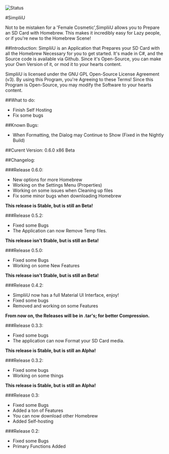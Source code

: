 ![Status](https://github.com/zoltx23/SimplyU/blob/master/Common/Resources/Images/SimplyU_Full_Logo.png?raw=true) 

#SimpliiU 

Not to be mistaken for a 'Female Cosmetic',SimpliiU allows you to Prepare an SD Card with Homebrew.
This makes it incredibly easy for Lazy people, or if you're new to the Homebrew Scene! 

##Introduction: 
SimpliiU is an Application that Prepares your SD Card with all the Homebrew Necessary for you to get started. It's made in C#, and the Source code is available via Github.
Since it's Open-Source, you can make your Own Version of it, or mod it to your
hearts content.

SimpliiU is licensed under the GNU GPL Open-Source License Agreement (v3). By using this Program, you're Agreeing to these 
Terms! Since this Program is Open-Source, you may modify the Software to your hearts content. 

##What to do: 
* Finish Self Hosting
* Fix some bugs

##Known Bugs: 
* When Formatting, the Dialog may Continue to Show (Fixed in the Nightly Build)

##Curent Version: 
0.6.0 x86 Beta

##Changelog: 

###Release 0.6.0: 
* New options for more Homebrew
* Working on the Settings Menu (Properties)
* Working on some issues when Cleaning up files
* Fix some minor bugs when downloading Homebrew

**This release is Stable, but is still an Beta!**

###Release 0.5.2: 
* Fixed some Bugs
* The Application can now Remove Temp files. 

**This release isn't Stable, but is still an Beta!**

###Release 0.5.0: 
* Fixed some Bugs
* Working on some New Features

**This release isn't Stable, but is still an Beta!**

###Release 0.4.2: 
* SimpliiU now has a full Material UI Interface, enjoy!
* Fixed some bugs
* Removed and working on some Features

**From now on, the Releases will be in .tar's; for better Compression.**


###Release 0.3.3: 
* Fixed some bugs
* The application can now Format your SD Card media.

**This release is Stable, but is still an Alpha!**

###Release 0.3.2: 
* Fixed some bugs
* Working on some things

**This release is Stable, but is still an Alpha!**

###Release 0.3:
* Fixed some Bugs
* Added a ton of Features
* You can now download other Homebrew
* Added Self-hosting

###Release 0.2: 

* Fixed some Bugs
* Primary Functions Added
